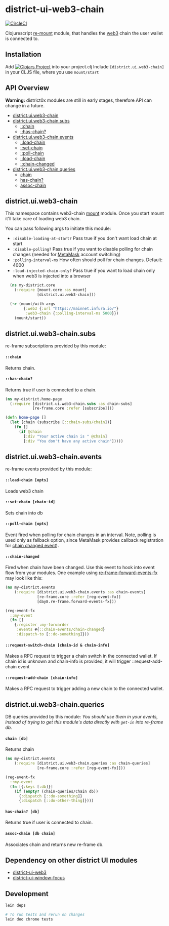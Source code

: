 # district-ui-web3-chain

[![CircleCI](https://circleci.com/gh/district0x/district-ui-web3-chain.svg?style=svg)](https://circleci.com/gh/district0x/district-ui-web3-chain)

Clojurescript [re-mount](https://github.com/district0x/d0x-INFRA/blob/master/re-mount.md) module, that handles the [web3](https://github.com/ethereum/web3.js/) chain the user wallet is connected to.

## Installation
Add
[![Clojars Project](https://img.shields.io/clojars/v/io.github.district0x/district-ui-web3-chain.svg)](https://clojars.org/io.github.district0x/district-ui-web3-chain)
into your project.clj
Include `[district.ui.web3-chain]` in your CLJS file, where you use `mount/start`

## API Overview

**Warning:** district0x modules are still in early stages, therefore API can change in a future.

- [district.ui.web3-chain](#districtuiweb3-chain)
- [district.ui.web3-chain.subs](#districtuiweb3-chainsubs)
  - [::chain](#chain-sub)
  - [::has-chain?](#has-chain?-sub)
- [district.ui.web3-chain.events](#districtuiweb3-chainevents)
  - [::load-chain](#load-chain)
  - [::set-chain](#set-chain)
  - [::poll-chain](#poll-chain)
  - [::load-chain](#load-chain)
  - [::chain-changed](#chain-changed)
- [district.ui.web3-chain.queries](#districtuiweb3-chainqueries)
  - [chain](#chain)
  - [has-chain?](#has-chain?)
  - [assoc-chain](#assoc-chain)

## district.ui.web3-chain
This namespace contains web3-chain [mount](https://github.com/tolitius/mount) module. Once you start mount it'll take care
of loading web3 chain.

You can pass following args to initiate this module:
* `:disable-loading-at-start?` Pass true if you don't want load chain at start
* `:disable-polling?` Pass true if you want to disable polling for chain changes (needed for [MetaMask](https://metamask.io/) account switching)
* `:polling-interval-ms` How often should poll for chain changes. Default: 4000
* `:load-injected-chain-only?` Pass true if you want to load chain only when web3 is injected into a browser

```clojure
  (ns my-district.core
    (:require [mount.core :as mount]
              [district.ui.web3-chain]))

  (-> (mount/with-args
        {:web3 {:url "https://mainnet.infura.io/"}
         :web3-chain {:polling-interval-ms 5000}})
    (mount/start))
```

## district.ui.web3-chain.subs
re-frame subscriptions provided by this module:

#### <a name="chain-sub">`::chain`
Returns chain.

#### <a name="has-chain?-sub">`::has-chain?`
Returns true if user is connected to a chain.

```clojure
(ns my-district.home-page
  (:require [district.ui.web3-chain.subs :as chain-subs]
            [re-frame.core :refer [subscribe]]))

(defn home-page []
  (let [chain (subscribe [::chain-subs/chain])]
    (fn []
      (if @chain
        [:div "Your active chain is " @chain]
        [:div "You don't have any active chain"]))))
```

## district.ui.web3-chain.events
re-frame events provided by this module:

#### <a name="load-chain">`::load-chain [opts]`
Loads web3 chain

#### <a name="set-chain">`::set-chain [chain-id]`
Sets chain into db

#### <a name="poll-chain">`::poll-chain [opts]`
Event fired when polling for chain changes in an interval. Note, polling is used only as fallback
option, since MetaMask provides callback registration for [chain changed event](https://docs.metamask.io/guide/ethereum-provider.html#chainchanged)).

#### <a name="chain-changed">`::chain-changed`
Fired when chain have been changed. Use this event to hook into event flow from your modules.
One example using [re-frame-forward-events-fx](https://github.com/Day8/re-frame-forward-events-fx) may look like this:

```clojure
(ns my-district.events
    (:require [district.ui.web3-chain.events :as chain-events]
              [re-frame.core :refer [reg-event-fx]]
              [day8.re-frame.forward-events-fx]))

(reg-event-fx
  ::my-event
  (fn []
    {:register :my-forwarder
     :events #{::chain-events/chain-changed}
     :dispatch-to [::do-something]}))
```

#### <a name="request-switch-chain">`::request-switch-chain [chain-id & chain-info]`
Makes a RPC request to trigger a chain switch in the connected wallet. If chain id is unknown and chain-info
is provided, it will trigger ::request-add-chain event

#### <a name="request-add-chain">`::request-add-chain [chain-info]`
Makes a RPC request to trigger adding a new chain to the connected wallet.


## district.ui.web3-chain.queries
DB queries provided by this module:
*You should use them in your events, instead of trying to get this module's
data directly with `get-in` into re-frame db.*

#### <a name="chain">`chain [db]`
Returns chain

```clojure
(ns my-district.events
    (:require [district.ui.web3-chain.queries :as chain-queries]
              [re-frame.core :refer [reg-event-fx]]))

(reg-event-fx
  ::my-event
  (fn [{:keys [:db]}]
    (if (empty? (chain-queries/chain db))
      {:dispatch [::do-something]}
      {:dispatch [::do-other-thing]})))
```

#### <a name="has-chain?">`has-chain? [db]`
Returns true if user is connected to chain.

#### <a name="assoc-chain">`assoc-chain [db chain]`
Associates chain and returns new re-frame db.

## Dependency on other district UI modules
* [district-ui-web3](https://github.com/district0x/district-ui-web3)
* [district-ui-window-focus](https://github.com/district0x/district-ui-window-focus)

## Development
```bash
lein deps

# To run tests and rerun on changes
lein doo chrome tests
```
